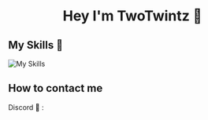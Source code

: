 <body>
<center><h1>Hey I'm TwoTwintz 🎱</h1></center>

<h2>My Skills 🔨</h2>
</body>

![My Skills](https://skillicons.dev/icons?i=js,vue,html,css,git,github,vscode&theme=dark)

<body>

<h2>How to contact me</h2>
<p>Discord 📝 : </p>

</body>





